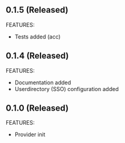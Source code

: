 ## 0.1.5 (Released)

FEATURES:
- Tests added (acc)

## 0.1.4 (Released)

FEATURES:
- Documentation added
- Userdirectory (SSO) configuration added

## 0.1.0 (Released)

FEATURES:
- Provider init